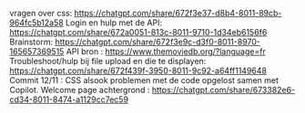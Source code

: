 vragen over css: https://chatgpt.com/share/672f3e37-d8b4-8011-89cb-964fc5b12a58
Login en hulp met de API: https://chatgpt.com/share/672a0051-813c-8011-9710-1d34eb6156f6
Brainstorm: https://chatgpt.com/share/672f3e9c-d3f0-8011-8970-165657369515
API bron : https://www.themoviedb.org/?language=fr
Troubleshoot/hulp bij file upload en die te displayen: https://chatgpt.com/share/672f439f-3950-8011-9c92-a64ff1149648
Commit 12/11 : CSS alsook problemen met de code opgelost samen met Copilot.
Welcome page achtergrond : https://chatgpt.com/share/673382e6-cd34-8011-8474-a1129cc7ec59



